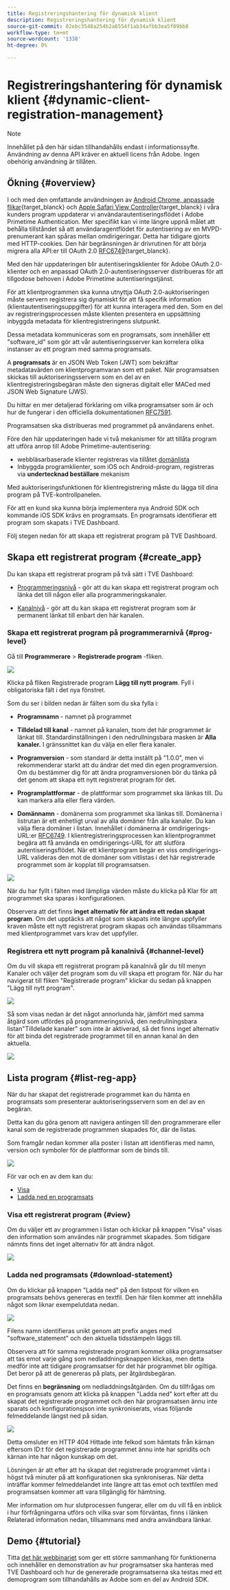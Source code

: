 ```yaml
---
title: Registreringshantering för dynamisk klient
description: Registreringshantering för dynamisk klient
source-git-commit: 02ebc3548a254b2a6554f1ab34afbb3ea5f09bb8
workflow-type: tm+mt
source-wordcount: '1338'
ht-degree: 0%

---
```


# Registreringshantering för dynamisk klient {#dynamic-client-registration-management}

>[!NOTE]
>
>Innehållet på den här sidan tillhandahålls endast i informationssyfte. Användning av denna API kräver en aktuell licens från Adobe. Ingen obehörig användning är tillåten.

## Ökning {#overview}

I och med den omfattande användningen av [Android Chrome, anpassade flikar](https://developer.chrome.com/multidevice/android/customtabs){target_blanck} och [Apple Safari View Controller](https://developer.apple.com/documentation/safariservices/sfsafariviewcontroller){target_blanck} i våra kunders program uppdaterar vi användarautentiseringsflödet i Adobe Primetime Authentication. Mer specifikt kan vi inte längre uppnå målet att behålla tillståndet så att användaragentflödet för autentisering av en MVPD-prenumerant kan spåras mellan omdirigeringar. Detta har tidigare gjorts med HTTP-cookies. Den här begränsningen är drivrutinen för att börja migrera alla API:er till OAuth 2.0 [RFC6749](https://tools.ietf.org/html/rfc6749){target_blanck}.

Med den här uppdateringen blir autentiseringsklienter för Adobe OAuth 2.0-klienter och en anpassad OAuth 2.0-autentiseringsserver distribueras för att tillgodose behoven i Adobe Primetime autentiseringstjänst.

För att klientprogrammen ska kunna utnyttja OAuth 2.0-auktoriseringen måste servern registrera sig dynamiskt för att få specifik information (klientautentiseringsuppgifter) för att kunna interagera med den. Som en del av registreringsprocessen måste klienten presentera en uppsättning inbyggda metadata för klientregistreringens slutpunkt.

Dessa metadata kommuniceras som en programsats, som innehåller ett &quot;software_id&quot; som gör att vår autentiseringsserver kan korrelera olika instanser av ett program med samma programsats.

A **programsats** är en JSON Web Token (JWT) som bekräftar metadatavärden om klientprogramvaran som ett paket. När programsatsen skickas till auktoriseringsservern som en del av en klientregistreringsbegäran måste den signeras digitalt eller MACed med JSON Web Signature (JWS).

Du hittar en mer detaljerad förklaring om vilka programsatser som är och hur de fungerar i den officiella dokumentationen [RFC7591](https://tools.ietf.org/html/rfc7591).

Programsatsen ska distribueras med programmet på användarens enhet.

Före den här uppdateringen hade vi två mekanismer för att tillåta program att utföra anrop till Adobe Primetime-autentisering:

* webbläsarbaserade klienter registreras via tillåtet [domänlista](/help/authentication/programmer-overview.md#reg-and-init)
* Inbyggda programklienter, som iOS och Android-program, registreras via **undertecknad beställare** mekanism


Med auktoriseringsfunktionen för klientregistrering måste du lägga till dina program på TVE-kontrollpanelen.

För att en kund ska kunna börja implementera nya Android SDK och kommande iOS SDK krävs en programsats. En programsats identifierar ett program som skapats i TVE Dashboard.

Följ stegen nedan för att skapa ett registrerat program på TVE Dashboard.

## Skapa ett registrerat program {#create_app}

Du kan skapa ett registrerat program på två sätt i TVE Dashboard:

* [Programmeringsnivå](#prog-level) - gör att du kan skapa ett registrerat program och länka det till någon eller alla programmeringskanaler.

* [Kanalnivå](#channel-level) - gör att du kan skapa ett registrerat program som är permanent länkat till enbart den här kanalen.

### Skapa ett registrerat program på programmerarnivå {#prog-level}

Gå till **Programmerare** > **Registrerade program** -fliken.

![](assets/reg-app-progr-level.png)

Klicka på fliken Registrerade program **Lägg till nytt program**. Fyll i obligatoriska fält i det nya fönstret.

Som du ser i bilden nedan är fälten som du ska fylla i:

* **Programnamn** - namnet på programmet

* **Tilldelad till kanal** - namnet på kanalen, t</span>som det här programmet är länkat till. Standardinställningen i den nedrullningsbara masken är **Alla kanaler.** I gränssnittet kan du välja en eller flera kanaler.

* **Programversion** - som standard är detta inställt på &quot;1.0.0&quot;, men vi rekommenderar starkt att du ändrar det med din egen programversion. Om du bestämmer dig för att ändra programversionen bör du tänka på det genom att skapa ett nytt registrerat program för det.

* **Programplattformar** - de plattformar som programmet ska länkas till. Du kan markera alla eller flera värden.

* **Domännamn** - domänerna som programmet ska länkas till. Domänerna i listrutan är ett enhetligt urval av alla domäner från alla kanaler. Du kan välja flera domäner i listan. Innehållet i domänerna är omdirigerings-URL:er [RFC6749](https://tools.ietf.org/html/rfc6749). I klientregistreringsprocessen kan klientprogrammet begära att få använda en omdirigerings-URL för att slutföra autentiseringsflödet. När ett klientprogram begär en viss omdirigerings-URL valideras den mot de domäner som vitlistas i det här registrerade programmet som är kopplat till programsatsen.


![](assets/new-reg-app.png)


När du har fyllt i fälten med lämpliga värden måste du klicka på Klar för att programmet ska sparas i konfigurationen.

Observera att det finns **inget alternativ för att ändra ett redan skapat program**. Om det upptäcks att något som skapats inte längre uppfyller kraven måste ett nytt registrerat program skapas och användas tillsammans med klientprogrammet vars krav det uppfyller.


### Registrera ett nytt program på kanalnivå {#channel-level}

Om du vill skapa ett registrerat program på kanalnivå går du till menyn Kanaler och väljer det program som du vill skapa ett program för. När du har navigerat till fliken &quot;Registrerade program&quot; klickar du sedan på knappen &quot;Lägg till nytt program&quot;.

![](assets/reg-new-app-channel-level.png)

Så som visas nedan är det något annorlunda här, jämfört med samma åtgärd som utfördes på programmeringsnivå, den nedrullningsbara listan&quot;Tilldelade kanaler&quot; som inte är aktiverad, så det finns inget alternativ för att binda det registrerade programmet till en annan kanal än den aktuella.

![](assets/new-reg-app-channel.png)

## Lista program {#list-reg-app}

När du har skapat det registrerade programmet kan du hämta en programsats som presenterar auktoriseringsservern som en del av en begäran.

Detta kan du göra genom att navigera antingen till den programmerare eller kanal som de registrerade programmen skapades för, där de listas.

Som framgår nedan kommer alla poster i listan att identifieras med namn, version och symboler för de plattformar som de binds till.

![](assets/reg-app-list.png)

För var och en av dem kan du:

* [Visa](#view)
* [Ladda ned en programsats](#download-statement)

### Visa ett registrerat program {#view}

Om du väljer ett av programmen i listan och klickar på knappen &quot;Visa&quot; visas den information som användes när programmet skapades. Som tidigare nämnts finns det inget alternativ för att ändra något.


![](assets/view-reg-app.png)


### Ladda ned programsats {#download-statement}

Om du klickar på knappen &quot;Ladda ned&quot; på den listpost för vilken en programsats behövs genereras en textfil. Den här filen kommer att innehålla något som liknar exempelutdata nedan.


![](assets/download-software-statement.png)

Filens namn identifieras unikt genom att prefix anges med &quot;software_statement&quot; och den aktuella tidsstämpeln läggs till.

Observera att för samma registrerade program kommer olika programsatser att tas emot varje gång som nedladdningsknappen klickas, men detta medför inte att tidigare programsatser för det här programmet blir ogiltiga. Det beror på att de genereras på plats, per åtgärdsbegäran.

Det finns en **begränsning** om nedladdningsåtgärden. Om du tillfrågas om en programsats genom att klicka på knappen &quot;Ladda ned&quot; kort efter att du skapat det registrerade programmet och den här programsatsen ännu inte sparats och konfigurationsjson inte synkroniserats, visas följande felmeddelande längst ned på sidan.

![](assets/error-sw-statement-notready.png)

Detta omsluter en HTTP 404 Hittade inte felkod som hämtats från kärnan eftersom ID:t för det registrerade programmet ännu inte har spridits och kärnan inte har någon kunskap om det.

Lösningen är att efter att ha skapat det registrerade programmet vänta i högst två minuter på att konfigurationen ska synkroniseras. När detta inträffar kommer felmeddelandet inte längre att tas emot och textfilen med programsatsen kommer att vara tillgänglig för hämtning.

Mer information om hur slutprocessen fungerar, eller om du vill få en inblick i hur förfrågningarna utförs och vilka svar som förväntas, finns i länken Relaterad information nedan, tillsammans med andra användbara länkar.

<!--
## Related Information {#related}

* [Dynamic Client Registration API](/help/authentication/dynamic-client-registration-api.md)
* [TVE Dashboard User Guide](/help/authentication/tve-dashboard-user-guide.md)
-->

## Demo {#tutorial}

Titta [det här webbinariet](https://my.adobeconnect.com/pzkp8ujrigg1/) som ger ett större sammanhang för funktionerna och innehåller en demonstration av hur programsatser ska hanteras med TVE Dashboard och hur de genererade programsatserna ska testas med ett demoprogram som tillhandahålls av Adobe som en del av Android SDK.
